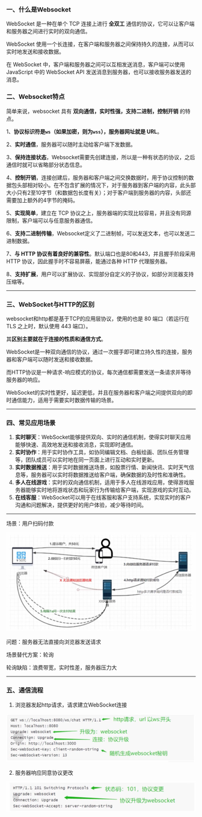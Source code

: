 ### 一、什么是Websocket
WebSocket 是一种在单个 TCP 连接上进行 **全双工** 通信的协议，它可以让客户端和服务器之间进行实时的双向通信。

WebSocket 使用一个长连接，在客户端和服务器之间保持持久的连接，从而可以实时地发送和接收数据。

在 WebSocket 中，客户端和服务器之间可以互相发送消息，客户端可以使用 JavaScript 中的 WebSocket API 发送消息到服务器，也可以接收服务器发送的消息。

### 二、Websocket特点

简单来说，websocket 具有 **双向通信，实时性强，支持二进制，控制开销** 的特点。

1、**协议标识符是`ws`（如果加密，则为`wss`），服务器网址就是 URL**。

2、**实时通信**，服务器可以随时主动给客户端下发数据。

3、**保持连接状态**，Websocket需要先创建连接，所以是一种有状态的协议，之后通信时就可以省略部分状态信息。

4、**控制开销**，连接创建后，服务器和客户端之间交换数据时，用于协议控制的数据包头部相对较小。在不包含扩展的情况下，对于服务器到客户端的内容，此头部大小只有2至10字节（和数据包长度有关）；对于客户端到服务器的内容，头部还需要加上额外的4字节的掩码。

5、**实现简单**，建立在 TCP 协议之上，服务器端的实现比较容易，并且没有同源限制，客户端可以与任意服务器通信。

6、**支持二进制传输**，Websocket定义了二进制帧，可以发送文本，也可以发送二进制数据。

7、**与 HTTP 协议有着良好的兼容性**。默认端口也是80和443，并且握手阶段采用 HTTP 协议，因此握手时不容易屏蔽，能通过各种 HTTP 代理服务器。

8、**支持扩展**，用户可以扩展协议、实现部分自定义的子协议，如部分浏览器支持压缩等。

***

### 三、WebSocket与HTTP的区别

websocket和http都是基于TCP的应用层协议，使用的也是 80 端口（若运行在 TLS 之上时，默认使用 443 端口）。

其**区别主要就在于连接的性质和通信方式**。

WebSocket是一种双向通信的协议，通过一次握手即可建立持久性的连接，服务器和客户端可以随时发送和接收数据。

而HTTP协议是一种请求-响应模式的协议，每次通信都需要发送一条请求并等待服务器的响应。

WebSocket的实时性更好，延迟更低，并且在服务器和客户端之间提供双向的即时通信能力，适用于需要实时数据传输的场景。

***

### 四、常见应用场景

1. **实时聊天**：WebSocket能够提供双向、实时的通信机制，使得实时聊天应用能够快速、高效地发送和接收消息，实现即时通信。
2. **实时协作**：用于实时协作工具，如协同编辑文档、白板绘画、团队任务管理等，团队成员可以实时地在同一页面上进行互动和实时更新。
3. **实时数据推送**：用于实时数据推送场景，如股票行情、新闻快讯、实时天气信息等，服务器可以实时将数据推送给客户端，确保数据的及时性和准确性。
4. **多人在线游戏**：实时的双向通信机制，适用于多人在线游戏应用，使得游戏服务器能够实时地将游戏状态和玩家行为传输给客户端，实现游戏的实时互动。
5. **在线客服**：WebSocket可以用于在线客服和客户支持系统，实现实时的客户沟通和问题解决，提供更好的用户体验，减少等待时间。

***



场景：用户扫码付款

![](image/img01.png)

问题：服务器无法直接向浏览器发送请求

场景替代方案：轮询

轮询缺陷：浪费带宽，实时性差，服务器压力大

***

### 五、通信流程

1. 浏览器发起http请求，请求建立WebSocket连接

![](image/img02.png)

2. 服务器响应同意协议更改

![](image/img03.png)











